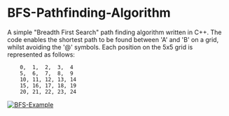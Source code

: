 # BFS-Pathfinding-Algorithm
A simple "Breadth First Search" path finding algorithm written in C++. The code enables the shortest path to be found between 'A' and 'B' on a grid, whilst avoiding the '@' symbols. Each position on the 5x5 grid is represented as follows: 

		0,  1,  2,  3,  4
		5,  6,  7,  8,  9
		10, 11, 12, 13, 14 
		15, 16, 17, 18, 19
		20, 21, 22, 23, 24

<a href="https://ibb.co/t8p4Wnf"><img src="https://i.ibb.co/5Bh6fCD/BFS-Example.png" alt="BFS-Example" border="0"></a>
